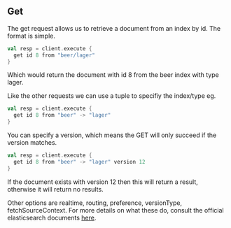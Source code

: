 ## Get

The get request allows us to retrieve a document from an index by id.
The format is simple.

```scala
val resp = client.execute {
  get id 8 from "beer/lager"
}
```

Which would return the document with id 8 from the beer index with type lager.

Like the other requests we can use a tuple to specifiy the index/type eg.

```scala
val resp = client.execute {
  get id 8 from "beer" -> "lager"
}
```

You can specify a version, which means the GET will only succeed if the version matches.

```scala
val resp = client.execute {
  get id 8 from "beer" -> "lager" version 12
}
```

If the document exists with version 12 then this will return a result, otherwise it will return no results.

Other options are realtime, routing, preference, versionType, fetchSourceContext. For more details on what these do, consult the official elasticsearch documents [here](http://www.elasticsearch.org/guide/en/elasticsearch/reference/master/docs-get.html).